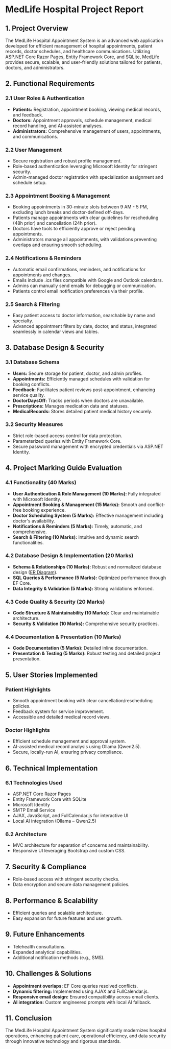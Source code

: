 # MedLife Hospital Project Report

## 1. Project Overview
The MedLife Hospital Appointment System is an advanced web application developed for efficient management of hospital appointments, patient records, doctor schedules, and healthcare communications. Utilizing ASP.NET Core Razor Pages, Entity Framework Core, and SQLite, MedLife provides secure, scalable, and user-friendly solutions tailored for patients, doctors, and administrators.

## 2. Functional Requirements

### 2.1 User Roles & Authentication
- **Patients:** Registration, appointment booking, viewing medical records, and feedback.
- **Doctors:** Appointment approvals, schedule management, medical record handling, and AI-assisted analyses.
- **Administrators:** Comprehensive management of users, appointments, and communications.

### 2.2 User Management
- Secure registration and robust profile management.
- Role-based authentication leveraging Microsoft Identity for stringent security.
- Admin-managed doctor registration with specialization assignment and schedule setup.

### 2.3 Appointment Booking & Management
- Booking appointments in 30-minute slots between 9 AM - 5 PM, excluding lunch breaks and doctor-defined off-days.
- Patients manage appointments with clear guidelines for rescheduling (48h prior) and cancellation (24h prior).
- Doctors have tools to efficiently approve or reject pending appointments.
- Administrators manage all appointments, with validations preventing overlaps and ensuring smooth scheduling.

### 2.4 Notifications & Reminders
- Automatic email confirmations, reminders, and notifications for appointments and changes.
- Emails include .ics files compatible with Google and Outlook calendars.
- Admins can manually send emails for debugging or communication.
- Patients control email notification preferences via their profile.

### 2.5 Search & Filtering
- Easy patient access to doctor information, searchable by name and specialty.
- Advanced appointment filters by date, doctor, and status, integrated seamlessly in calendar views and tables.

## 3. Database Design & Security

### 3.1 Database Schema
- **Users:** Secure storage for patient, doctor, and admin profiles.
- **Appointments:** Efficiently managed schedules with validation for booking conflicts.
- **Feedback:** Facilitates patient reviews post-appointment, enhancing service quality.
- **DoctorDaysOff:** Tracks periods when doctors are unavailable.
- **Prescriptions:** Manages medication data and statuses.
- **MedicalRecords:** Stores detailed patient medical history securely.

### 3.2 Security Measures
- Strict role-based access control for data protection.
- Parameterized queries with Entity Framework Core.
- Secure password management with encrypted credentials via ASP.NET Identity.

## 4. Project Marking Guide Evaluation

### 4.1 Functionality (40 Marks)
- **User Authentication & Role Management (10 Marks):** Fully integrated with Microsoft Identity.
- **Appointment Booking & Management (15 Marks):** Smooth and conflict-free booking experience.
- **Doctor Scheduling System (5 Marks):** Effective management including doctor's availability.
- **Notifications & Reminders (5 Marks):** Timely, automatic, and comprehensive.
- **Search & Filtering (10 Marks):** Intuitive and dynamic search functionalities.

### 4.2 Database Design & Implementation (20 Marks)
- **Schema & Relationships (10 Marks):** Robust and normalized database design ([ER Diagram](https://dbdiagram.io/d/HospitalDB-67f00ccb4f7afba18464ef89)).
- **SQL Queries & Performance (5 Marks):** Optimized performance through EF Core.
- **Data Integrity & Validation (5 Marks):** Strong validations enforced.

### 4.3 Code Quality & Security (20 Marks)
- **Code Structure & Maintainability (10 Marks):** Clear and maintainable architecture.
- **Security & Validation (10 Marks):** Comprehensive security practices.

### 4.4 Documentation & Presentation (10 Marks)
- **Code Documentation (5 Marks):** Detailed inline documentation.
- **Presentation & Testing (5 Marks):** Robust testing and detailed project presentation.

## 5. User Stories Implemented

### Patient Highlights
- Smooth appointment booking with clear cancellation/rescheduling policies.
- Feedback system for service improvement.
- Accessible and detailed medical record views.

### Doctor Highlights
- Efficient schedule management and approval system.
- AI-assisted medical record analysis using Ollama (Qwen2.5).
- Secure, locally-run AI, ensuring privacy compliance.

## 6. Technical Implementation

### 6.1 Technologies Used
- ASP.NET Core Razor Pages
- Entity Framework Core with SQLite
- Microsoft Identity
- SMTP Email Service
- AJAX, JavaScript, and FullCalendar.js for interactive UI
- Local AI integration (Ollama – Qwen2.5)

### 6.2 Architecture
- MVC architecture for separation of concerns and maintainability.
- Responsive UI leveraging Bootstrap and custom CSS.

## 7. Security & Compliance
- Role-based access with stringent security checks.
- Data encryption and secure data management policies.

## 8. Performance & Scalability
- Efficient queries and scalable architecture.
- Easy expansion for future features and user growth.

## 9. Future Enhancements
- Telehealth consultations.
- Expanded analytical capabilities.
- Additional notification methods (e.g., SMS).

## 10. Challenges & Solutions
- **Appointment overlaps:** EF Core queries resolved conflicts.
- **Dynamic filtering:** Implemented using AJAX and FullCalendar.js.
- **Responsive email design:** Ensured compatibility across email clients.
- **AI integration:** Custom engineered prompts with local AI fallback.

## 11. Conclusion
The MedLife Hospital Appointment System significantly modernizes hospital operations, enhancing patient care, operational efficiency, and data security through innovative technology and rigorous standards.
